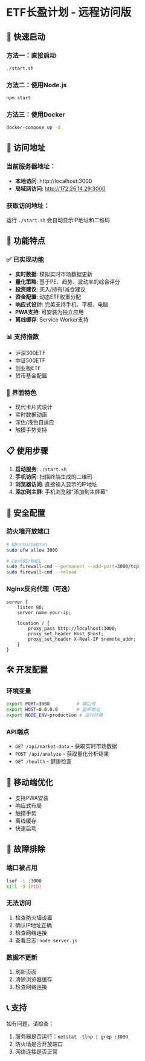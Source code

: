 # ETF长盈计划 - 远程访问版

## 🚀 快速启动

### 方法一：直接启动
```bash
./start.sh
```

### 方法二：使用Node.js
```bash
npm start
```

### 方法三：使用Docker
```bash
docker-compose up -d
```

## 📱 访问地址

### 当前服务器地址：
- **本地访问**: http://localhost:3000
- **局域网访问**: http://172.26.14.29:3000

### 获取访问地址：
运行 `./start.sh` 会自动显示IP地址和二维码

## 🔧 功能特点

### ✅ 已实现功能
- **实时数据**: 模拟实时市场数据更新
- **量化策略**: 基于PE、趋势、波动率的综合评分
- **投资建议**: 买入/持有/减仓建议
- **资金配置**: 动态ETF权重分配
- **响应式设计**: 完美支持手机、平板、电脑
- **PWA支持**: 可安装为独立应用
- **离线缓存**: Service Worker支持

### 📊 支持指数
- 沪深300ETF
- 中证500ETF  
- 创业板ETF
- 货币基金配置

### 🎨 界面特色
- 现代卡片式设计
- 实时数据动画
- 深色/浅色自适应
- 触摸手势支持

## 📋 使用步骤

1. **启动服务**: `./start.sh`
2. **手机访问**: 扫描终端生成的二维码
3. **浏览器访问**: 直接输入显示的IP地址
4. **添加到主屏**: 手机浏览器"添加到主屏幕"

## 🔐 安全配置

### 防火墙开放端口
```bash
# Ubuntu/Debian
sudo ufw allow 3000

# CentOS/RHEL
sudo firewall-cmd --permanent --add-port=3000/tcp
sudo firewall-cmd --reload
```

### Nginx反向代理（可选）
```nginx
server {
    listen 80;
    server_name your-ip;
    
    location / {
        proxy_pass http://localhost:3000;
        proxy_set_header Host $host;
        proxy_set_header X-Real-IP $remote_addr;
    }
}
```

## 🛠️ 开发配置

### 环境变量
```bash
export PORT=3000          # 端口号
export HOST=0.0.0.0       # 监听地址
export NODE_ENV=production # 运行环境
```

### API端点
- `GET /api/market-data` - 获取实时市场数据
- `POST /api/analyze` - 获取量化分析结果
- `GET /health` - 健康检查

## 📱 移动端优化

- 支持PWA安装
- 响应式布局
- 触摸手势
- 离线缓存
- 快速启动

## 🚨 故障排除

### 端口被占用
```bash
lsof -i :3000
kill -9 [PID]
```

### 无法访问
1. 检查防火墙设置
2. 确认IP地址正确
3. 检查网络连接
4. 查看日志: `node server.js`

### 数据不更新
1. 刷新页面
2. 清除浏览器缓存
3. 检查网络连接

## 📞 支持

如有问题，请检查：
1. 服务器是否运行：`netstat -tlnp | grep :3000`
2. 防火墙是否开放端口
3. 网络连接是否正常